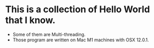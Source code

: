 # This is a collection of  Hello World that I know.
- Some of them are Multi-threading.
- Those program are written on Mac M1 machines with OSX 12.0.1. 